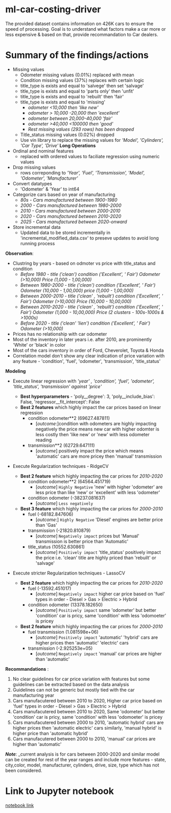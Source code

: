 # ml-car-costing-driver
The provided dataset contains information on 426K cars to ensure the speed of processing. Goal is to understand what factors make a car more or less expensive & based on that, provide recommandation to Car dealers.

# Summary of the findings/actions 
- Missing values
  - Odometer missing values (0.01%) replaced with mean 
  - Condition missing values (37%) replaces with certain logic
   - title_type is exists and equal to 'salvege' then set 'salvage'
   - title_type is exists and equal to 'parts only' then 'unfit'
   - title_type is exists and equal to 'rebuilt' then 'fair'
   - title_type is exists and equal to 'missing'
     - _odometer <10,000 then 'like new'_
     - _odometer > 10,000 -20,000 then 'excellent'_ 
     - _odometer between 20,000-40,000 'fair'_
     - _odometer >40,000 <100000 then 'good'_
     - _Rest missing values (293 rows) has been dropped_
  - Title_status missing values (0.02%) dropped
  - Use vin library to replace the missing values for _'Model', 'Cylinders', 'Car Type', 'Drive'_ __Long Operations__
- Ordinal and nominal features 
  - replaced with ordered values to faciliate regression using numeric values
- Drop missing values 
  - rows correponding to _'Year', 'Fuel', 'Transmission', 'Model', 'Odometer', 'Manufacturer'_
- Convert datatypes 
  - 'Odometer' & 'Year' to int64
- Categorize cars based on year of manufacturing
  - _80s     - Cars manufactured between 1900-1980_
  - _2000    - Cars manufactured between 1980-2000_
  - _2010    - Cars manufactured between 2000-2010_
  - _2020    - Cars manufactured between 2010-2020_
  - _2025    - Cars manufactured between 2020-onward_ 
- Store incremental data
  - Updated data to be stored incrementally in 'incremental_modified_data.csv' to preseve updates to avoid long running process

**Observation**:
- Clustring by years - based on odmoter vs price with title_status and condition 
  - _Before 1980         - title ('clean') condition ('Excellent', ' Fair') Odometer (>10,000) Price (1,000 - 1,00,000)_
  - _Between 1980-2000   - title ('clean') condition ('Excellent', ' Fair') Odometer (10,000 - 1,00,000) price (1,000 - 1,00,000)_
  - _Between 2000-2010   - title ('clean' , 'rebuilt') condition ('Excellent', ' Fair') Odometer (>10,000) Price (10,000 - 10,00,000)_
  - _Between 2010-2020   - title ('clean' , 'rebuilt') condition ('Excellent', ' Fair') Odometer (1,000 - 10,00,000) Price (2 clusters - 100s-1000s & >1000s)_
  - _Before 2020         - title ('clean' 'lien') condition ('Excellent', ' Fair') Odometer (>10,000)_
- Prices has no relationship with car odometer
- Most of the inventory in later years i.e. after 2010, are prominently 'White' or 'black' in color
- Most of the cars inventory in order of Ford, Cheverolet, Toyota & Honda
- Correlation model don't show any clear indication of price variation with any feature - 'condition', 'fuel', 'odometer', 'transmission', 'title_status'

**Modeling**
- Execute linear regression with _'year' , 'condition', 'fuel', 'odometer', 'title_status', 'transmission' against 'price'_
   - __Best hyperparameters__ - 'poly__degree': 3, 'poly__include_bias': False, 'regressor__fit_intercept': False
   - __Best 2 features__ which highly impact the car prices based on linear regression
      - condition odometer**2 (69627.487811)
        - [*outcome*:]condition with odometers are highly impacting negatively the price means new car with higher odomter is less costly then 'like new' or        'new' with less odometer reading
      - transmission**2 (62729.647111) 
        - [*outcome*] positively impact the price which means 'automatic' cars are more pricey then 'manual' transmission  

- Execute Regularization techniques - RidgeCV  
   - __Best 2 feature__ which highly impacting the car prices for _2010-2020_
     - condition odometer**2 (64564.451719) 
       - [*outcome*] `Highly Negative` 'new' with higher 'odometer' are less price than like 'new' or 'excellent' with less 'odometer' 
     - condition odometer (-38237.081637)
       - [*outcome*] `Less negatively` 
   - __Best 3 feature__ which highly impacting the car prices for _2000-2010_
     - fuel (-68182.847606) 
       - [*outcome*:] `Highly Negative` 'Diesel' engines are better price than 'Gas' 
     - transmission (-21820.810879) 
       - [*outcome*]  `Negatively impact` prices but 'Manual' transmission is better price than 'Automatic'
     - title_status (10552.630861)  
       - [*outcome*]  `Positively impact` 'title_status' positively impact the price i.e. 'clean' title are highly priced than 'rebuilt' or 'salvage'

- Execute stricter Regularization techniques - LassoCV
   - __Best 2 feature__ which highly impacting the car prices for _2010-2020_
     - fuel (-13592.451017) 
       - [*outcome*] `Negatively impact` higher car price based on 'fuel' types in order - Diesel > Gas > Electric > Hybrid 
     - condition odometer (13378.182650)  
       - [*outcome*] `Positively impact` same 'odometer' but better 'condition' car is pricy, same 'condition' with less 'odomoeter' is pricey
   - __Best 2 feature__ which highly impacting the car prices for _2000-2010_
     - fuel transmission (1.081598e+06)  
       - [*outcome*] `Positively impact` 'automatic' 'hybrid' cars are higher prices then 'automatic' 'electric' cars
     - transmission (-2.925253e+05)
       - [*outcome*] `Negatively impact` 'manual' car prices are higher than 'automatic'


**Recommandations** :
1. No clear guidelines for car price variation with features but some guidelines can be extracted based on the data analysis
2. Guidelines can not be generic but mostly tied with the car manufacturing year 
3. Cars manufacutered between 2010 to 2020, Higher car price based on 'fuel' types in order - Diesel > Gas > Electric > Hybrid
4. Cars manufacutered between 2010 to 2020, Same 'odometer' but better 'condition' car is pricy, same 'condition' with less 'odomoeter' is pricey
5. Cars manufacutered between 2000 to 2010, 'automatic hybrid' cars are higher prices then 'automatic electric' cars similarly, 'manual hybrid' is higher price than 'automatic hybrid'
6. Cars manufacutered between 2000 to 2010, 'manual' car prices are higher than 'automatic'


__*Note*__: _current analysis is for cars between 2000-2020 and similar model can be created for rest of the year ranges and include more features - state, city,color, model, manufacturer, cylinders, drive, size, type which has not been considered.

# Link to Jupyter notebook
[notebook link](https://github.com/vishalnigam/ml-car-costing-driver/blob/main/car-costing-drivers.ipynb)
